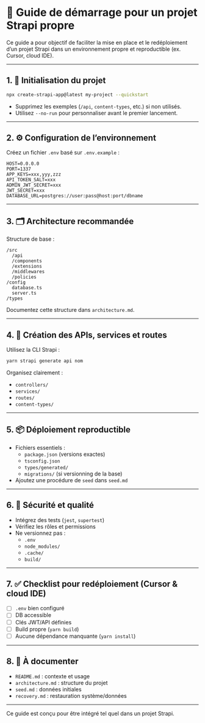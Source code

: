 
# 🧭 Guide de démarrage pour un projet Strapi propre

Ce guide a pour objectif de faciliter la mise en place et le redéploiement d’un projet Strapi dans un environnement propre et reproductible (ex. Cursor, cloud IDE).

---

## 1. 🚀 Initialisation du projet

```bash
npx create-strapi-app@latest my-project --quickstart
```

- Supprimez les exemples (`/api`, `content-types`, etc.) si non utilisés.
- Utilisez `--no-run` pour personnaliser avant le premier lancement.

---

## 2. ⚙️ Configuration de l’environnement

Créez un fichier `.env` basé sur `.env.example` :

```env
HOST=0.0.0.0
PORT=1337
APP_KEYS=xxx,yyy,zzz
API_TOKEN_SALT=xxx
ADMIN_JWT_SECRET=xxx
JWT_SECRET=xxx
DATABASE_URL=postgres://user:pass@host:port/dbname
```

---

## 3. 🗂 Architecture recommandée

Structure de base :

```
/src
  /api
  /components
  /extensions
  /middlewares
  /policies
/config
  database.ts
  server.ts
/types
```

Documentez cette structure dans `architecture.md`.

---

## 4. 🧱 Création des APIs, services et routes

Utilisez la CLI Strapi :

```bash
yarn strapi generate api nom
```

Organisez clairement :

- `controllers/`
- `services/`
- `routes/`
- `content-types/`

---

## 5. 📦 Déploiement reproductible

- Fichiers essentiels :
  - `package.json` (versions exactes)
  - `tsconfig.json`
  - `types/generated/`
  - `migrations/` (si versionning de la base)
- Ajoutez une procédure de `seed` dans `seed.md`

---

## 6. 🔐 Sécurité et qualité

- Intégrez des tests (`jest`, `supertest`)
- Vérifiez les rôles et permissions
- Ne versionnez pas :
  - `.env`
  - `node_modules/`
  - `.cache/`
  - `build/`

---

## 7. ✅ Checklist pour redéploiement (Cursor & cloud IDE)

- [ ] `.env` bien configuré
- [ ] DB accessible
- [ ] Clés JWT/API définies
- [ ] Build propre (`yarn build`)
- [ ] Aucune dépendance manquante (`yarn install`)

---

## 8. 📄 À documenter

- `README.md` : contexte et usage
- `architecture.md` : structure du projet
- `seed.md` : données initiales
- `recovery.md` : restauration système/données

---

Ce guide est conçu pour être intégré tel quel dans un projet Strapi.
